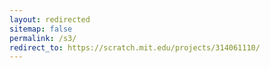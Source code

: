 ```yaml
---
layout: redirected
sitemap: false
permalink: /s3/
redirect_to: https://scratch.mit.edu/projects/314061110/
---
```

